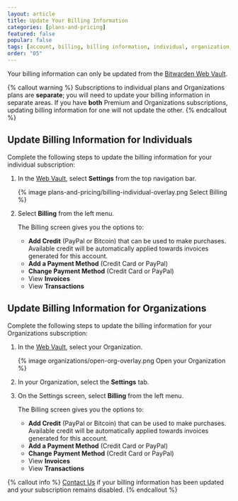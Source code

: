 ```yaml
---
layout: article
title: Update Your Billing Information
categories: [plans-and-pricing]
featured: false
popular: false
tags: [account, billing, billing information, individual, organization, subscription]
order: "05"
---
```


Your billing information can only be updated from the [Bitwarden Web Vault](https://vault.bitwarden.com).

{% callout warning %}
Subscriptions to individual plans and Organizations plans are **separate**; you will need to update your billing information in separate areas. If you have **both** Premium and Organizations subscriptions, updating billing information for one will not update the other.
{% endcallout %}

## Update Billing Information for Individuals

Complete the following steps to update the billing information for your individual subscription:

1. In the [Web Vault](https://vault.bitwarden.com), select **Settings** from the top navigation bar.

   {% image plans-and-pricing/billing-individual-overlay.png Select Billing %}

2. Select **Billing** from the left menu.

   The Billing screen gives you the options to:
   - **Add Credit** (PayPal or Bitcoin) that can be used to make purchases. Available credit will be automatically applied towards invoices generated for this account.
   - **Add a Payment Method** (Credit Card or PayPal)
   - **Change Payment Method** (Credit Card or PayPal)
   - View **Invoices**
   - View **Transactions**

## Update Billing Information for Organizations

Complete the following steps to update the billing information for your Organizations subscription:

1. In the [Web Vault](https://vault.bitwarden.com), select your Organization.

   {% image organizations/open-org-overlay.png Open your Organization %}

2. In your Organization, select the **Settings** tab.
3. On the Settings screen, select **Billing** from the left menu.

   The Billing screen gives you the options to:
   - **Add Credit** (PayPal or Bitcoin) that can be used to make purchases. Available credit will be automatically applied towards invoices generated for this account.
   - **Add a Payment Method** (Credit Card or PayPal)
   - **Change Payment Method** (Credit Card or PayPal)
   - View **Invoices**
   - View **Transactions**

{% callout info %}
[Contact Us](https://bitwarden.com/contact/) if your billing information has been updated and your subscription remains disabled.
{% endcallout %}
